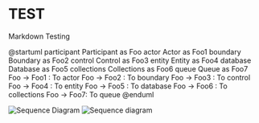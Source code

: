 # TEST
Markdown Testing

@startuml
participant Participant as Foo
actor       Actor       as Foo1
boundary    Boundary    as Foo2
control     Control     as Foo3
entity      Entity      as Foo4
database    Database    as Foo5
collections Collections as Foo6
queue       Queue       as Foo7
Foo -> Foo1 : To actor 
Foo -> Foo2 : To boundary
Foo -> Foo3 : To control
Foo -> Foo4 : To entity
Foo -> Foo5 : To database
Foo -> Foo6 : To collections
Foo -> Foo7: To queue
@enduml


![Sequence Diagram](http://www.plantuml.com/plantuml/png/JOyzJWCn44RxESLSW8By91852WIeGU824wyBIuudsECYjsVNNrQQAUodxrNlr4ogzMkcs_oda6vIZByTI-ClLP9WMXdtvXZwcIxQooJrlcplZk4t5BHOrSpBdHt3RoaMItRdSPzWvtSqYSb5Mbos3yVmUmgQSmoMj3G-EuO_q5-FFJBknp7yaUQ7drv72x_mhpA2tRx1leOwiuLv93gnWq2Rs_VOroPd3Z2knidZSAE4Jh5C_Ph_0G00)
![Sequence diagram](https://www.plantuml.com/plantuml/img/JP4v3iCW44NxEGKNI16lKeh8MUj4oWKmfa1om86XyEs36JiP2dZwJupueWieFSRt25CwZJAJj2WUZ6KGT-T0AdHUq3en9hs7taKxI3ylsPan-GAKi-ZTcEzS69ClGLiqEDFC6sFo5GmIPI-3Nh8hO_9rcZ-EMg5nDgJvVoRVm2VggDStFncJRo5jOdVCNSH1l9oWmYmlAD-ACbEIMIioKP6WRYolATywCTDietuDc6opoqsWqtP8t_O5)
